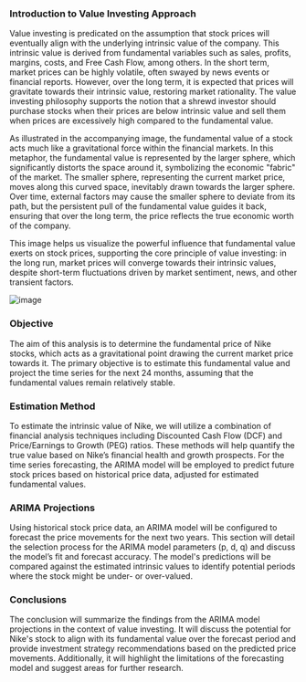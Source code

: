 
### Introduction to Value Investing Approach
Value investing is predicated on the assumption that stock prices will eventually align with the underlying intrinsic value of the company. This intrinsic value is derived from fundamental variables such as sales, profits, margins, costs, and Free Cash Flow, among others. In the short term, market prices can be highly volatile, often swayed by news events or financial reports. However, over the long term, it is expected that prices will gravitate towards their intrinsic value, restoring market rationality. The value investing philosophy supports the notion that a shrewd investor should purchase stocks when their prices are below intrinsic value and sell them when prices are excessively high compared to the fundamental value. 

As illustrated in the accompanying image, the fundamental value of a stock acts much like a gravitational force within the financial markets. In this metaphor, the fundamental value is represented by the larger sphere, which significantly distorts the space around it, symbolizing the economic "fabric" of the market. The smaller sphere, representing the current market price, moves along this curved space, inevitably drawn towards the larger sphere. Over time, external factors may cause the smaller sphere to deviate from its path, but the persistent pull of the fundamental value guides it back, ensuring that over the long term, the price reflects the true economic worth of the company.

This image helps us visualize the powerful influence that fundamental value exerts on stock prices, supporting the core principle of value investing: in the long run, market prices will converge towards their intrinsic values, despite short-term fluctuations driven by market sentiment, news, and other transient factors.

![image](https://github.com/user-attachments/assets/e53532ab-a6bc-40bb-a363-b264a8d5e07f)


### Objective
The aim of this analysis is to determine the fundamental price of Nike stocks, which acts as a gravitational point drawing the current market price towards it. The primary objective is to estimate this fundamental value and project the time series for the next 24 months, assuming that the fundamental values remain relatively stable.

### Estimation Method
To estimate the intrinsic value of Nike, we will utilize a combination of financial analysis techniques including Discounted Cash Flow (DCF) and Price/Earnings to Growth (PEG) ratios. These methods will help quantify the true value based on Nike’s financial health and growth prospects. For the time series forecasting, the ARIMA model will be employed to predict future stock prices based on historical price data, adjusted for estimated fundamental values.

### ARIMA Projections
Using historical stock price data, an ARIMA model will be configured to forecast the price movements for the next two years. This section will detail the selection process for the ARIMA model parameters (p, d, q) and discuss the model’s fit and forecast accuracy. The model's predictions will be compared against the estimated intrinsic values to identify potential periods where the stock might be under- or over-valued.

### Conclusions
The conclusion will summarize the findings from the ARIMA model projections in the context of value investing. It will discuss the potential for Nike's stock to align with its fundamental value over the forecast period and provide investment strategy recommendations based on the predicted price movements. Additionally, it will highlight the limitations of the forecasting model and suggest areas for further research.

